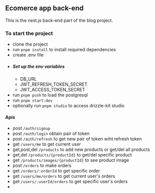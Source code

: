 ## Ecomerce app back-end

This is the nest.js back-end part of the blog project.

### To start the project
- clone the project
- run `pnpm install` to install required dependencies
- create .env file
 - ##### Set up the env variables
   - DB_URL
   - JWT_REFRESH_TOKEN_SECRET
   - JWT_ACCESS_TOKEN_SECRET
  - run `pnpm push` to load the postgresql
  - run `pnpm start:dev`
  - optionally run `pnpm studio` to access drizzle-kit studio

#### Apis
- post `/auth/signup`
- post `/auth/login` obtain pair of token
- post `/auth/refresh` to get new pair of token wiht refresh token
- get `/users/me` to get current user
- get,post,del `/products` to add new products or get/del all products
- get,del `/products/{productId}` to get/del specific product
- get `/products/images/{productId}` to see product image
- post `/orders` to make orders
- get `/orders/:orderId` to get specific order 
- get `/users/me/orders` to get current user's orders
- get `/users/:userId/orders` to get specific user's orders
- 
